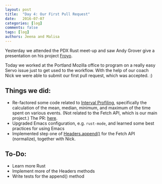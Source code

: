 ```yaml
---
layout: post
title:  "Day 4: Our First Pull Request"
date:   2016-07-07
categories: [log]
comments: false
tags: [log]
authors: Jeena and Malisa
---
```


Yesterday we attended the PDX Rust meet-up and saw Andy Grover give a presentation on his project [Froyo](https://github.com/agrover/froyo).

Today we worked at the Portland Mozilla office to program on a really easy Servo issue just to get used to the workflow. With the help of our coach Nick we were able to submit our first pull request, which was accepted. :)

## Things we did:  
- Re-factored some code related to [Interval Profiling](https://github.com/servo/servo/wiki/Profiling#interval-profiling), specifically the calculation of the mean, median, minimum, and maximum of the time spent on various events. (Not related to the Fetch API, which is our main project.) The PR: [here](https://github.com/servo/servo/pull/12327).
- Upgraded Emacs configuration, e.g. `rust-mode`, and learned some best practices for using Emacs
- Implemented step one of [Headers.append()](https://fetch.spec.whatwg.org/#dom-headers-append) for the Fetch API (normalize), together with Nick.

## To-Do:
- Learn more Rust
- Implement more of the Headers methods
- Write tests for the append() method
